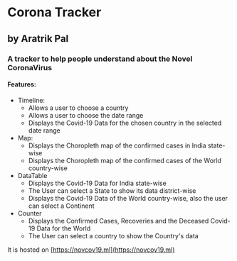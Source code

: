 # Corona Tracker
## by Aratrik Pal

### A tracker to help people understand about the Novel CoronaVirus

#### Features:
  * Timeline:
    * Allows a user to choose a country
    * Allows a user to choose the date range
    * Displays the Covid-19 Data for the chosen country in the selected date range
  * Map:
    * Displays the Choropleth map of the confirmed cases in India state-wise
    * Displays the Choropleth map of the confirmed cases of the World country-wise
  * DataTable
    * Displays the Covid-19 Data for India state-wise
    * The User can select a State to show its data district-wise
    * Displays the Covid-19 Data of the World country-wise, also the user can select a Continent
  * Counter
    * Displays the Confirmed Cases, Recoveries and the Deceased Covid-19 Data for the World
    * The User can select a country to show the Country's data

It is hosted on [https://novcov19.ml](https://novcov19.ml)
